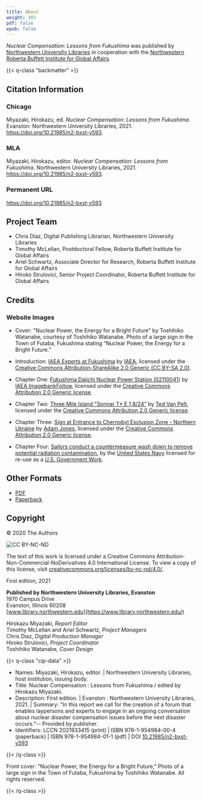 ```yaml
---
title: About
weight: 303
pdf: false
epub: false
---
```


_Nuclear Compensation: Lessons from Fukushima_ was published by [Northwestern University Libraries](https://www.library.northwestern.edu/research/scholarly/digital-publishing.html) in cooperation with the [Northwestern Roberta Buffett Institute for Global Affairs](https://buffett.northwestern.edu/). 

{{< q-class "backmatter" >}}

## Citation Information

### Chicago

Miyazaki, Hirokazu, ed. *Nuclear Compensation: Lessons from Fukushima*. Evanston: Northwestern University Libraries, 2021. https://doi.org/10.21985/n2-bxst-y593.

### MLA

Miyazaki, Hirokazu, editor. *Nuclear Compensation: Lessons from Fukushima*. Northwestern University Libraries, 2021. https://doi.org/10.21985/n2-bxst-y593. 

### Permanent URL

https://doi.org/10.21985/n2-bxst-y593

## Project Team

- Chris Diaz, Digital Publishing Librarian, Northwestern University Libraries
- Timothy McLellan, Postdoctoral Fellow, Roberta Buffett Institute for Global Affairs
- Ariel Schwartz, Associate Director for Research, Roberta Buffett Institute for Global Affairs
- Hiroko Strulovici, Senior Project Coordinator, Roberta Buffett Institute for Global Affairs

## Credits

### Website Images

- Cover: "Nuclear Power, the Energy for a Bright Future" by Toshihiko Watanabe, courtesy of Toshihiko Watanabe. Photo of a large sign in the Town of Futaba, Fukushima stating “Nuclear Power, the Energy for a Bright Future.”

- Introduction: [IAEA Experts at Fukushima](https://flic.kr/p/ec5jXh) by [IAEA](https://www.flickr.com/photos/iaea_imagebank/), licensed under the [Creative Commons Attribution-ShareAlike 2.0 Generic (CC BY-SA 2.0)](https://creativecommons.org/licenses/by-sa/2.0/). 

- Chapter One: [Fukushima Daiichi Nuclear Power Station (02110041)](https://flic.kr/p/qcinzK) by [IAEA ImagebankFollow](https://www.flickr.com/photos/iaea_imagebank/), licensed under the [Creative Commons Attribution 2.0 Generic license](https://creativecommons.org/licenses/by/2.0). 

- Chapter Two: [Three Mile Island "Sonnar T* E 1,8/24"](https://flic.kr/p/e3XYEi) by [Ted Van Pelt](https://www.flickr.com/photos/bantam10/), licensed under the [Creative Commons Attribution 2.0 Generic license](https://creativecommons.org/licenses/by/2.0). 

- Chapter Three: [Sign at Entrance to Chernobyl Exclusion Zone - Northern Ukraine](https://flic.kr/p/GSu7Qh) by [Adam Jones](https://www.flickr.com/people/41000732@N04), licensed under the [Creative Commons Attribution 2.0 Generic license](https://creativecommons.org/licenses/by/2.0). 

- Chapter Four: [Sailors conduct a countermeasure wash down to remove potential radiation contamination.](https://flic.kr/p/9u3dAX) by the [United States Navy](https://www.flickr.com/photos/usnavy/) licensed for re-use as a [U.S. Government Work](https://www.usa.gov/government-works). 

## Other Formats

  - [PDF](/downloads/Miyazaki_nuclear-compensation.pdf)
  - [Paperback](#)

## Copyright

© 2020 The Authors

![CC BY-NC-ND](/img/by-nc-nd.png)

The text of this work is licensed under a Creative Commons Attribution-Non-Commercial-NoDerivatives 4.0 International License. To view a copy of this license, visit [creativecommons.org/licenses/by-nc-nd/4.0/](https://creativecommons.org/licenses/by-nc-nd/4.0/).

First edition, 2021<br />

**Published by Northwestern University Libraries, Evanston**<br />
1970 Campus Drive<br />
Evanston, Illinois 60208<br />
[www.library.northwestern.edu](https://www.library.northwestern.edu/)<br />

Hirokazu Miyazaki, *Report Editor*<br />
Timothy McLellan and Ariel Schwartz, *Project Managers*<br />
Chris Diaz, *Digital Production Manager*<br />
Hiroko Strulovici, *Project Coordinator*<br />
Toshihiko Watanabe, *Cover Design*<br />

{{< q-class "cip-data" >}}

- Names: Miyazaki, Hirokazu, editor. | Northwestern University Libraries, host institution, issuing 
   body.  
- Title: Nuclear Compensation : Lessons from Fukushima / edited by Hirokazu Miyazaki.  
- Description: First edition. | Evanston : Northwestern University Libraries, 2021. | Summary: "In this report we call for the creation of a forum that enables laypersons and experts to engage in an ongoing conversation about nuclear disaster compensation issues before the next disaster occurs."-- Provided by publisher.  
- Identifiers: LCCN 2021933415 (print) | ISBN 978-1-954984-00-4 (paperback) | ISBN 978-1-954984-01-1 (pdf) | DOI [10.21985/n2-bxst-y593](https://doi.org/10.21985/n2-bxst-y593)

{{< /q-class >}}

Front cover: "Nuclear Power, the Energy for a Bright Future," Photo of a large sign in the Town of Futaba, Fukushima by Toshihiko Watanabe. All rights reserved.

{{< /q-class >}}
